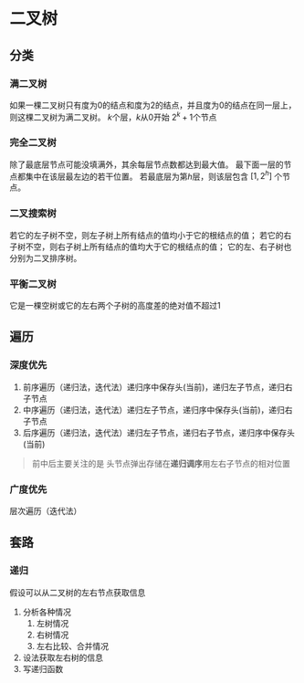 # 二叉树
## 分类
### 满二叉树
如果一棵二叉树只有度为0的结点和度为2的结点，并且度为0的结点在同一层上，则这棵二叉树为满二叉树。
$k$个层，$k$从0开始
$2^k+1$个节点
### 完全二叉树
除了最底层节点可能没填满外，其余每层节点数都达到最大值。
最下面一层的节点都集中在该层最左边的若干位置。
若最底层为第$h$层，则该层包含 $[1,2^h]$  个节点。
### 二叉搜索树
若它的左子树不空，则左子树上所有结点的值均小于它的根结点的值；
若它的右子树不空，则右子树上所有结点的值均大于它的根结点的值；
它的左、右子树也分别为二叉排序树。
### 平衡二叉树
它是一棵空树或它的左右两个子树的高度差的绝对值不超过1

## 遍历
### 深度优先
1. 前序遍历（递归法，迭代法）递归序中保存头(当前)，递归左子节点，递归右子节点
2. 中序遍历（递归法，迭代法）递归左子节点，递归序中保存头(当前)，递归右子节点
3. 后序遍历（递归法，迭代法）递归左子节点，递归右子节点，递归序中保存头(当前)
> 前中后主要关注的是 头节点弹出存储在**递归调序**用左右子节点的相对位置
### 广度优先
层次遍历（迭代法）

## 套路
### 递归
假设可以从二叉树的左右节点获取信息
1. 分析各种情况
    1. 左树情况
    2. 右树情况
    3. 左右比较、合并情况
2. 设法获取左右树的信息
3. 写递归函数